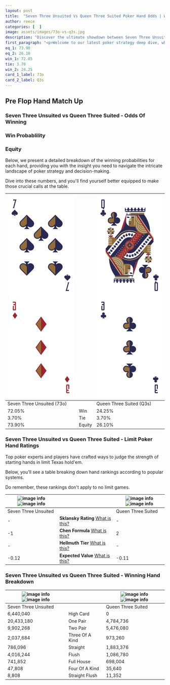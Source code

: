 ```yaml
---
layout: post
title:  "Seven Three Unsuited Vs Queen Three Suited Poker Hand Odds | Which Is The Better Hand In Poker? A Complete Guide"
author: reece
categories: [  ]
image: assets/images/73o-vs-q3s.jpg
description: "Discover the ultimate showdown between Seven Three Unsuited and Queen Three Suited in poker! Uncover the odds, strategies, and scenarios where one hand triumphs over the other. Get ready to up your poker game with this thrilling analysis."
first_paragraph: "<p>Welcome to our latest poker strategy deep dive, where we're pitting two distinct hands against each other in a high-stakes showdown: Seven Three Unsuited vs Queen Three Suited.</p><p>In the dynamic world of poker, every decision counts, and knowing which hand holds the upper hand is key to your success at the table.</p><p>In this article, we'll dissect these two hands, explore the scenarios where one dominates the other, and equip you with the knowledge to make strategic choices that can tip the odds in your favor.</p><p>Get ready to unravel the intriguing dynamics of these poker hands and elevate your game to new heights.</p>"
eq_1: 73.90
eq_2: 26.10
win_1: 72.05
tie: 3.70
win_2: 24.25
card_1_label: 73o
card_2_label: Q3s
---
```




[comment]: # (sp0)

## Pre Flop Hand Match Up

<div class="table hand-ratings" markdown="1"> 



### Seven Three Unsuited vs Queen Three Suited - Odds Of Winning


  
<div class="row graphs"> 
<div class="col-lg-6">
    <h3>Win Probablility</h3>
    <canvas id="WinChart"></canvas>
</div>
<div class="col-lg-6">
    <h3>Equity</h3>
    <canvas id="EquityChart"></canvas>
</div>
</div>

  Below, we present a detailed breakdown of the winning probabilities for each hand, providing you with the insight you need to navigate the intricate landscape of poker strategy and decision-making. 

Dive into these numbers, and you'll find yourself better equipped to make those crucial calls at the table.


    
| ![image info](assets/images/hand1/7.png) ![image info](assets/images/hand1/3o.png) |  | ![image info](assets/images/hand2/q.png) ![image info](assets/images/hand2/3.png) |
| -------- | -------- | -------- |
| Seven Three Unsuited (73o) |  | Queen Three Suited (Q3s) |
| 72.05% | Win | 24.25% |
| 3.70% | Tie | 3.70% |
| 73.90% | Equity | 26.10% |




[comment]: # (sp1)



### Seven Three Unsuited vs Queen Three Suited - Limit Poker Hand Ratings

Top poker experts and players have crafted ways to judge the strength of starting hands in limit Texas hold'em. 

Below, you'll see a table breaking down hand rankings according to popular systems. 

Do remember, these rankings don't apply to no limit games.


    
| ![image info](https://www.riverpairs.com/assets/images/hand1/7.png) ![image info](https://www.riverpairs.com/assets/images/hand1/3o.png) |  | ![image info](https://www.riverpairs.com/assets/images/hand2/q.png) ![image info](https://www.riverpairs.com/assets/images/hand2/3.png) |
| -------- | -------- | -------- |
| Seven Three Unsuited |  | Queen Three Suited |
| - | **Sklansky Rating** [What is this?](/sklansky-rating-explained) | - |
| -1 | **Chen Formula** [What is this?](/chen-formula-explained) | 2 |
| - | **Hellmuth Tier** [What is this?](/Hellmuth-tier-explained) | - |
| -0.12 | **Expected Value** [What is this?](/expected-value-explained) | -0.11 |




[comment]: # (sp2)



### Seven Three Unsuited vs Queen Three Suited - Winning Hand Breakdown


    
| ![image info](https://www.riverpairs.com/assets/images/hand1/7.png) ![image info](https://www.riverpairs.com/assets/images/hand1/3o.png) |  | ![image info](https://www.riverpairs.com/assets/images/hand2/q.png) ![image info](https://www.riverpairs.com/assets/images/hand2/3.png) |
| -------- | -------- | -------- |
| Seven Three Unsuited |  | Queen Three Suited |
| 6,440,040 | High Card | 0 |
| 20,433,180 | One Pair | 4,784,736 |
| 9,902,268 | Two Pair | 5,476,080 |
| 2,037,684 | Three Of A Kind | 973,260 |
| 786,096 | Straight | 1,883,376 |
| 4,016,244 | Flush | 1,086,780 |
| 741,852 | Full House | 698,004 |
| 47,808 | Four Of A Kind | 35,640 |
| 8,808 | Straight Flush | 11,352 |




[comment]: # (sp3)



</div>

[comment]: # (sp4)



[comment]: # (sp5)

